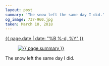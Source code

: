 ```yaml
---
layout: post
summary: 'The snow left the same day I did.'
og_image: 737-960.jpg
taken: March 10, 2018
---
```


<div class="post">
 <time>
  <a href="/737">
   {{ page.date | date: "%B %-d, %Y" }}
  </a>
 </time>
 <a href="/737">
  <figure data-taken="3/10/2018">
   <img alt="{{ page.summary }}" sizes="(min-width: 700px) 50vw, calc(100vw - 2rem)" src="{{ site.assets_url }}/737-480.jpg" srcset="{{ site.assets_url }}/737-240.jpg 240w, {{ site.assets_url }}/737-480.jpg 480w, {{ site.assets_url }}/737-720.jpg 720w, {{ site.assets_url }}/737-960.jpg 960w"/>
  </figure>
 </a>
 <span>
  The snow left the same day I did.
 </span>
</div>
